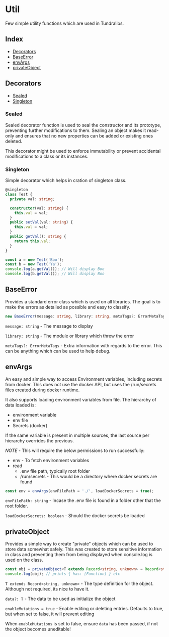 # Util

Few simple utility functions which are used in Tundralibs.

## Index

- [Decorators](#decorators)
- [BaseError](#baseerror)
- [envArgs](#envargs)
- [privateObject](#privateObject)

## Decorators

- [Sealed](#sealed)
- [Singleton](#singleton)

### Sealed

Sealed decorator function is used to seal the constructor and its prototype,
preventing further modifications to them. Sealing an object makes it
read-only and ensures that no new properties can be added or existing ones
deleted.

This decorator might be used to enforce immutability or prevent accidental
modifications to a class or its instances.

### Singleton

Simple decorator which helps in cration of singleton class.

```ts
@singleton
class Test {
  private val: string;

  constructor(val: string) {
    this.val = val;
  }
  public setVal(val: string) {
    this.val = val;
  }
  public getVal(): string {
    return this.val;
  }
}

const a = new Test('Boo');
const b = new Test('Ya');
console.log(a.getVal()); // Will display Boo
console.log(b.getVal()); // Will display Boo
```

## BaseError

Provides a standard error class which is used on all libraries. The goal is to
make the errors as detailed as possible and easy to classify.

```ts
new BaseError(message: string, library: string, metaTags?: ErrorMetaTags)
```

`message: string` - The message to display

`library: string` - The module or library which threw the error

`metaTags?: ErrorMetaTags` - Extra information with regards to the error.
This can be anything which can be used to help debug.

## envArgs

An easy and simple way to access Environment variables, including secrets from
docker. This does not use the docker API, but uses the /run/secrets files
created during docker runtime.

It also supports loading environment variables from file. The hierarchy of
data loaded is:

- environment variable
- env file
- Secrets (docker)

If the same variable is present in multiple sources, the last source per
hierarchy overrides the previous.

_NOTE_ - This will require the below permissions to run successfully:

- env - To fetch environment variables
- read
  - .env file path, typically root folder
  - /run/secrets - This would be a directory where docker secrets are found

```ts
const env = envArgs(envFilePath = './', loadDockerSecrets = true);
```

`envFilePath: string` - Incase the .env file is found in a folder other that
the root folder.

`loadDockerSecrets: boolean` - Should the docker secrets be loaded


## privateObject

Provides a simple way to create "private" objects which can be used to store
data somewhat safely. This was created to store sensitive information in class
and preventing them from being displayed when console.log is used on the class.

```ts
const obj = privateObject<T extends Record<string, unknown> = Record<string, unknown>>(data?: T, enableMutations = true);
console.log(obj); // prints { has: [Function] } etc
```

`T extends Record<string, unknown>` - The type definition for the object.
Although not required, its nice to have it.

`data?: T` - The data to be used as initialize the object

`enableMutations = true` - Enable editing or deleting entries. Defaults to
true, but when set to false, it will prevent editing

When `enableMutations` is set to false, ensure `data` has been passed, if not
the object becomes uneditable!
